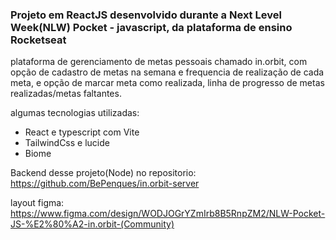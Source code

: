 ### Projeto em ReactJS desenvolvido durante a Next Level Week(NLW) Pocket - javascript,  da plataforma de ensino Rocketseat

plataforma de gerenciamento de metas pessoais chamado in.orbit, com opção de cadastro de metas na semana e frequencia de realização de cada meta, e opção de marcar meta como realizada, linha de progresso de metas realizadas/metas faltantes.

algumas tecnologias utilizadas:
- React e typescript com Vite
- TailwindCss e lucide
- Biome

Backend desse projeto(Node) no repositorio: https://github.com/BePenques/in.orbit-server

layout figma: https://www.figma.com/design/WODJOGrYZmIrb8B5RnpZM2/NLW-Pocket-JS-%E2%80%A2-in.orbit-(Community)


